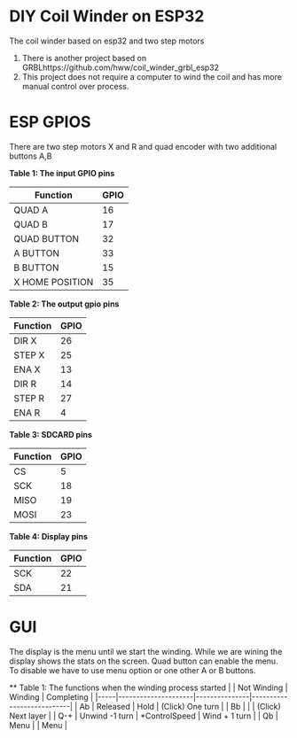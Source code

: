 # DIY Coil Winder on ESP32

The coil winder based on esp32 and two step motors

1. There is another project based on GRBLhttps://github.com/hww/coil_winder_grbl_esp32
2. This project does not require a computer to wind the coil and has more manual control over process.

# ESP GPIOS

There are two step motors X and R and quad encoder with two additional buttons A,B

**Table 1: The input GPIO pins**

| Function | GPIO |
|----------|------|
| QUAD A   |   16 |
| QUAD B   |   17 |
| QUAD BUTTON | 32 | 
| A BUTTON |   33 | 
| B BUTTON |   15 |
| X HOME POSITION | 35 |

**Table 2: The output gpio pins**

| Function | GPIO |
|----------|------|
| DIR X    |   26 |
| STEP X   |   25 |
| ENA X    |   13 |
| DIR R    |   14 |
| STEP R   |   27 |
| ENA R    |   4 |

**Table 3: SDCARD pins**

| Function | GPIO |
|----------|------|
| CS       |    5 |
| SCK      |   18 |
| MISO     |   19 |
| MOSI     |   23 |

**Table 4: Display pins**

| Function | GPIO |
|----------|------|
| SCK      |   22 |
| SDA      |   21 |

# GUI

The display is the menu until we start the winding.
While we are wining the display shows the stats on the screen.
Quad button can enable the menu. To disable we have to use menu
option or one other A or B buttons.

** Table 1: The functions when the winding process started
|     | Not Winding         | Winding       | Completing                |
|-----|---------------------|---------------|---------------------------|
|  Ab | Released            | Hold          | (Click) One turn          |
|  Bb |                     |               | (Click) Next layer        |
| Q-+ | Unwind -1 turn      | *ControlSpeed | Wind + 1 turn             |
|  Qb | Menu                |               | Menu                      |


